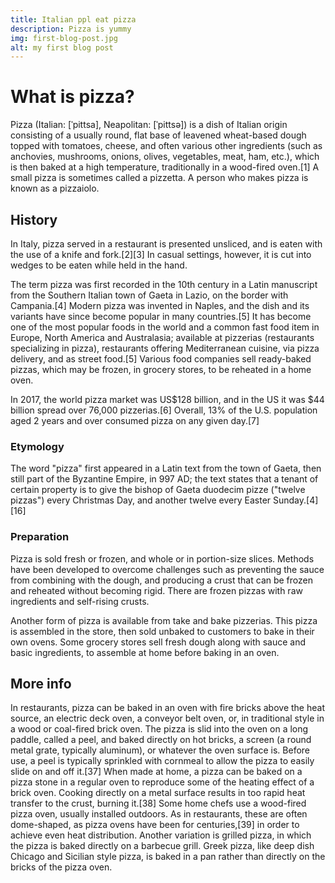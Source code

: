 ```yaml
---
title: Italian ppl eat pizza
description: Pizza is yummy
img: first-blog-post.jpg
alt: my first blog post
---
```


# What is pizza?

Pizza (Italian: [ˈpittsa], Neapolitan: [ˈpittsə]) is a dish of Italian origin consisting of a usually round, flat base of leavened wheat-based dough topped with tomatoes, cheese, and often various other ingredients (such as anchovies, mushrooms, onions, olives, vegetables, meat, ham, etc.), which is then baked at a high temperature, traditionally in a wood-fired oven.[1] A small pizza is sometimes called a pizzetta. A person who makes pizza is known as a pizzaiolo.

## History

In Italy, pizza served in a restaurant is presented unsliced, and is eaten with the use of a knife and fork.[2][3] In casual settings, however, it is cut into wedges to be eaten while held in the hand.

The term pizza was first recorded in the 10th century in a Latin manuscript from the Southern Italian town of Gaeta in Lazio, on the border with Campania.[4] Modern pizza was invented in Naples, and the dish and its variants have since become popular in many countries.[5] It has become one of the most popular foods in the world and a common fast food item in Europe, North America and Australasia; available at pizzerias (restaurants specializing in pizza), restaurants offering Mediterranean cuisine, via pizza delivery, and as street food.[5] Various food companies sell ready-baked pizzas, which may be frozen, in grocery stores, to be reheated in a home oven.

In 2017, the world pizza market was US$128 billion, and in the US it was $44 billion spread over 76,000 pizzerias.[6] Overall, 13% of the U.S. population aged 2 years and over consumed pizza on any given day.[7]

### Etymology

The word "pizza" first appeared in a Latin text from the town of Gaeta, then still part of the Byzantine Empire, in 997 AD; the text states that a tenant of certain property is to give the bishop of Gaeta duodecim pizze ("twelve pizzas") every Christmas Day, and another twelve every Easter Sunday.[4][16]

### Preparation

Pizza is sold fresh or frozen, and whole or in portion-size slices. Methods have been developed to overcome challenges such as preventing the sauce from combining with the dough, and producing a crust that can be frozen and reheated without becoming rigid. There are frozen pizzas with raw ingredients and self-rising crusts.

Another form of pizza is available from take and bake pizzerias. This pizza is assembled in the store, then sold unbaked to customers to bake in their own ovens. Some grocery stores sell fresh dough along with sauce and basic ingredients, to assemble at home before baking in an oven.

## More info

In restaurants, pizza can be baked in an oven with fire bricks above the heat source, an electric deck oven, a conveyor belt oven, or, in traditional style in a wood or coal-fired brick oven. The pizza is slid into the oven on a long paddle, called a peel, and baked directly on hot bricks, a screen (a round metal grate, typically aluminum), or whatever the oven surface is. Before use, a peel is typically sprinkled with cornmeal to allow the pizza to easily slide on and off it.[37] When made at home, a pizza can be baked on a pizza stone in a regular oven to reproduce some of the heating effect of a brick oven. Cooking directly on a metal surface results in too rapid heat transfer to the crust, burning it.[38] Some home chefs use a wood-fired pizza oven, usually installed outdoors. As in restaurants, these are often dome-shaped, as pizza ovens have been for centuries,[39] in order to achieve even heat distribution. Another variation is grilled pizza, in which the pizza is baked directly on a barbecue grill. Greek pizza, like deep dish Chicago and Sicilian style pizza, is baked in a pan rather than directly on the bricks of the pizza oven.
